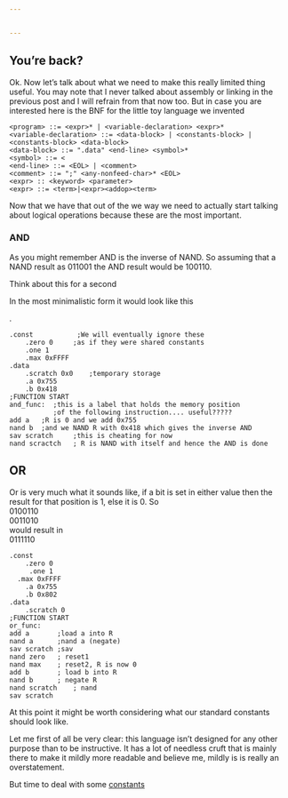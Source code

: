 ```yaml
---


---
```


<h2 id="youre-back">You’re back?</h2>
<p>Ok. Now let’s talk about what we need to make this really limited thing useful. You may note that I never talked about assembly or linking in the previous post and I will refrain from that now too. But in case you are interested here is the BNF for the little toy language we invented</p>
<pre><code>&lt;program&gt; ::= &lt;expr&gt;* | &lt;variable-declaration&gt; &lt;expr&gt;*
&lt;variable-declaration&gt; ::= &lt;data-block&gt; | &lt;constants-block&gt; | &lt;constants-block&gt; &lt;data-block&gt;
&lt;data-block&gt; ::= ".data" &lt;end-line&gt; &lt;symbol&gt;*
&lt;symbol&gt; ::= &lt;
&lt;end-line&gt; ::= &lt;EOL&gt; | &lt;comment&gt;
&lt;comment&gt; ::= ";" &lt;any-nonfeed-char&gt;* &lt;EOL&gt;
&lt;expr&gt; :: &lt;keyword&gt; &lt;parameter&gt;
&lt;expr&gt; ::= &lt;term&gt;|&lt;expr&gt;&lt;addop&gt;&lt;term&gt;
</code></pre>
<p>Now that we have that out of the we way we need to actually start talking about logical operations because these are the most important.</p>
<h3 id="and">AND</h3>
<p>As you might remember AND is the inverse of NAND. So assuming that a NAND result as 011001 the AND result would be 100110.</p>
<p>Think about this for a second</p>
<p>In the most minimalistic form it would look like this</p>
<p>.</p>
<pre><code>.const 			;We will eventually ignore these
    .zero 0		;as if they were shared constants
    .one 1
    .max 0xFFFF
.data
    .scratch 0x0	;temporary storage
    .a 0x755
    .b 0x418
;FUNCTION START
and_func:  ;this is a label that holds the memory position
    	   ;of the following instruction.... useful?????
add a 	;R is 0 and we add 0x755
nand b	;and we NAND R with 0x418 which gives the inverse AND
sav scratch		;this is cheating for now
nand scractch	; R is NAND with itself and hence the AND is done
</code></pre>
<h2 id="or">OR</h2>
<p>Or is very much what it sounds like, if a bit is set in either value then the result for that position is 1, else it is 0. So<br>
0100110<br>
0011010<br>
would result in<br>
0111110</p>
<pre><code>.const
    .zero 0
	 .one 1 
  .max 0xFFFF
    .a 0x755
    .b 0x802
.data
	.scratch 0
;FUNCTION START
or_func:
add a 		;load a into R
nand a		;nand a (negate)
sav scratch ;sav
nand zero	; reset1
nand max	; reset2, R is now 0
add b		; load b into R
nand b		; negate R
nand scratch	; nand
sav scratch
</code></pre>
<p>At this point it might be worth considering what our standard constants should look like.</p>
<p>Let me first of all be very clear: this language isn’t designed for any other purpose than to be instructive. It has a lot of needless cruft that is mainly there to make it mildly more readable and believe me, mildly is is really an overstatement.</p>
<p>But time to deal with some <a href="/oldie/constants.md">constants</a></p>

